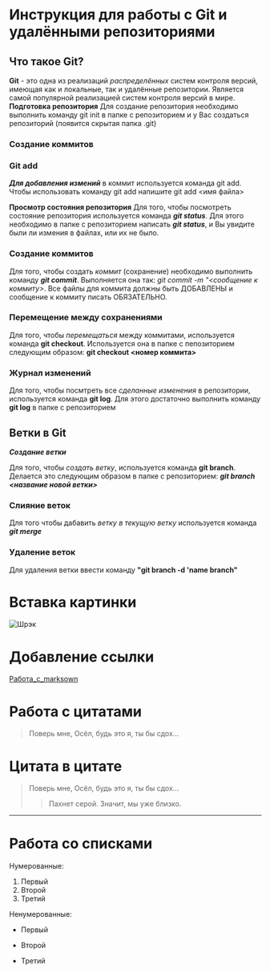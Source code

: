 # Инструкция для работы с Git и удалёнными репозиториями

## Что такое Git?
**Git** - это одна из реализаций *распределённых* систем контроля версий, имеющая как и локальные, так и удалённые репозитории. Является самой популярной реализацией систем контроля версий в мире.
**Подготовка репозитория**
Для создание репозитория необходимо выполнить команду git init  в папке с репозиторием и у Вас создаться репозиторий (появится скрытая папка .git)

### Создание коммитов

### Git add

***Для добавления измений*** в коммит используется команда git add. Чтобы использовать команду git add напишите git add <имя файла>

**Просмотр состояния репозитория**
Для того, чтобы посмотреть состояние репозитория используется команда ***git status***. Для этого необходимо в папке с репозиторием написать ***git status***, и Вы увидите были ли измения в файлах, или их не было.

### Создание коммитов
Для того, чтобы создать *коммит* (сохранение) необходимо выполнить команду ***git commit***. Выполняется она так: *git commit -m "<сообщение к коммиту>*. Все файлы для коммита должны быть ДОБАВЛЕНЫ и сообщение к коммиту писать ОБЯЗАТЕЛЬНО.

### Перемещение между сохранениями
Для того, чтобы *перемещаться* между коммитами, используется команда **git checkout**. Используется она в папке с пепозиторием следующим образом: **git checkout <номер коммита>**

### Журнал изменений
Для того, чтобы посмтреть все *сделанные изменения* в репозитории, используется команда **git log**. Для этого достаточно выполнить команду **git log** в папке с репозиторием

## Ветки в Git

***Создание ветки***

Для того, чтобы *создать ветку*, используется команда **git branch**. Делается это следующим образом в папке с репозиторием: ***git branch <название новой ветки>***

### Слияние веток

Для того чтобы дабавить *ветку в текущую ветку* используется команда ***git merge <name branch>***

### Удаление веток
Для удаления ветки ввести команду **"git branch -d 'name branch"**
# Вставка картинки

![Шрэк](https://s0.rbk.ru/v6_top_pics/media/img/1/83/756079611261831.jpg)

# Добавление ссылки

[Работа_с_marksown](https://lifehacker.ru/chto-takoe-markdown/)

# Работа с цитатами

>Поверь мне, Осёл, будь это я, ты бы сдох…

# Цитата в цитате

>Поверь мне, Осёл, будь это я, ты бы сдох…
>>Пахнет серой. Значит, мы уже близко.

---

# Работа со списками

Нумерованные:
 
1. Первый
2. Второй
3. Третий

Ненумерованные:

* Первый
+ Второй
- Третий